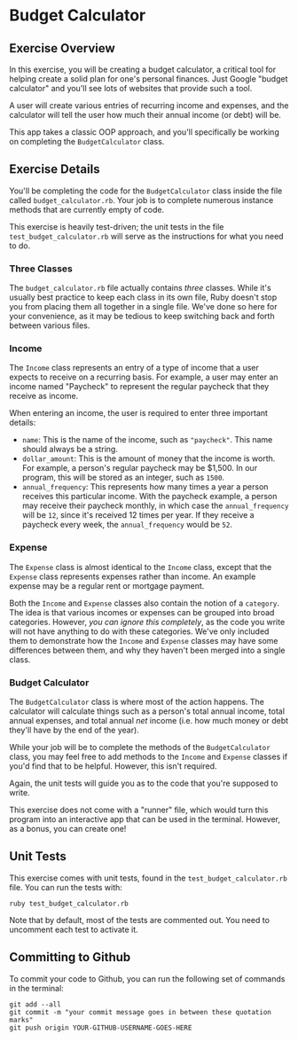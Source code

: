 # Budget Calculator

## Exercise Overview

In this exercise, you will be creating a budget calculator, a critical tool for helping create a solid plan for one's personal finances. Just Google "budget calculator" and you'll see lots of websites that provide such a tool.

A user will create various entries of recurring income and expenses, and the calculator will tell the user how much their annual income (or debt) will be.

This app takes a classic OOP approach, and you'll specifically be working on completing the `BudgetCalculator` class.

## Exercise Details

You'll be completing the code for the `BudgetCalculator` class inside the file called `budget_calculator.rb`. Your job is to complete numerous instance methods that are currently empty of code.

This exercise is heavily test-driven; the unit tests in the file `test_budget_calculator.rb` will serve as the instructions for what you need to do.

### Three Classes

The `budget_calculator.rb` file actually contains *three* classes. While it's usually best practice to keep each class in its own file, Ruby doesn't stop you from placing them all together in a single file. We've done so here for your convenience, as it may be tedious to keep switching back and forth between various files.

### Income

The `Income` class represents an entry of a type of income that a user expects to receive on a recurring basis. For example, a user may enter an income named "Paycheck" to represent the regular paycheck that they receive as income.

When entering an income, the user is required to enter three important details:

* `name`: This is the name of the income, such as `"paycheck"`. This name should always be a string.
* `dollar_amount`: This is the amount of money that the income is worth. For example, a person's regular paycheck may be $1,500. In our program, this will be stored as an integer, such as `1500`.
* `annual_frequency`: This represents how many times a year a person receives this particular income. With the paycheck example, a person may receive their paycheck monthly, in which case the `annual_frequency` will be `12`, since it's received 12 times per year. If they receive a paycheck every week, the `annual_frequency` would be `52`.

### Expense

The `Expense` class is almost identical to the `Income` class, except that the `Expense` class represents expenses rather than income. An example expense may be a regular rent or mortgage payment.

Both the `Income` and `Expense` classes also contain the notion of a `category`. The idea is that various incomes or expenses can be grouped into broad categories. However, *you can ignore this completely*, as the code you write will not have anything to do with these categories. We've only included them to demonstrate how the `Income` and `Expense` classes may have some differences between them, and why they haven't been merged into a single class.

### Budget Calculator

The `BudgetCalculator` class is where most of the action happens. The calculator will calculate things such as a person's total annual income, total annual expenses, and total annual *net* income (i.e. how much money or debt they'll have by the end of the year).

While your job will be to complete the methods of the `BudgetCalculator` class, you may feel free to add methods to the `Income` and `Expense` classes if you'd find that to be helpful. However, this isn't required.

Again, the unit tests will guide you as to the code that you're supposed to write.

This exercise does not come with a "runner" file, which would turn this program into an interactive app that can be used in the terminal. However, as a bonus, you can create one!

## Unit Tests

This exercise comes with unit tests, found in the `test_budget_calculator.rb` file. You can run the tests with:

```
ruby test_budget_calculator.rb
```

Note that by default, most of the tests are commented out. You need to uncomment each test to activate it.

## Committing to Github

To commit your code to Github, you can run the following set of commands in the terminal:

```
git add --all
git commit -m "your commit message goes in between these quotation marks"
git push origin YOUR-GITHUB-USERNAME-GOES-HERE
```
